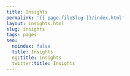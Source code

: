 ```yaml
---
title: Insights
permalink: '{{ page.fileSlug }}/index.html'
layout: insights.html
slug: insights
tags: pages
seo:
  noindex: false
  title: Insights
  og:title: Insights
  twitter:title: Insights
---
```




